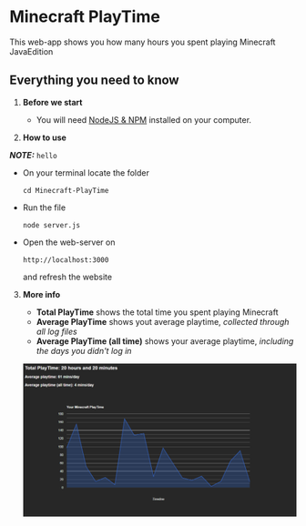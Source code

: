 # Minecraft PlayTime

This web-app shows you how many hours you spent playing Minecraft JavaEdition

## Everything you need to know

1. **Before we start**

   - You will need [NodeJS & NPM](https://nodejs.org/en/download/package-manager/current) installed on your computer.

2. **How to use**

**_NOTE:_**  ```hello```

   - On your terminal locate the folder
     ```terminal
     cd Minecraft-PlayTime
     ```
   - Run the file
     ```terminal
     node server.js
     ```
   - Open the web-server on
     ```terminal
     http://localhost:3000
     ```
     and refresh the website

3. **More info**

   - **Total PlayTime** shows the total time you spent playing Minecraft
   - **Average PlayTime** shows yout average playtime, _collected through all log files_
   - **Average PlayTime (all time)** shows your average playtime, _including the days you didn't log in_

   ![example-screenshot](./example-screenshot.png)
